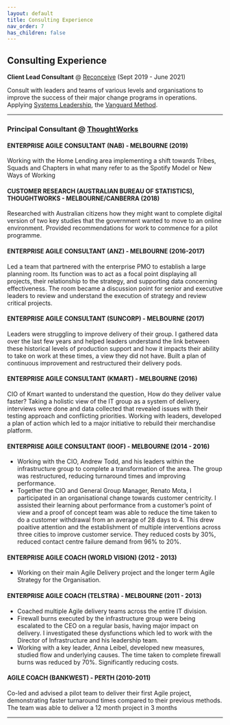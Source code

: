 ```yaml
---
layout: default
title: Consulting Experience
nav_order: 7
has_children: false
---
```


## Consulting Experience

**Client Lead Consultant** @ [Reconceive](https://reconceive.com.au) (Sept 2019 - June 2021)

Consult with leaders and teams of various levels and organisations to improve the success of their major change programs in operations. Applying [Systems Leadership](https://www.sldassociation.com), the [Vanguard Method](https://beyondcommandandcontrol.com/welcome-to-vanguard-e-learning/).

--- 

### Principal Consultant @ [ThoughtWorks](http://thoughtworks.com)

#### ENTERPRISE AGILE CONSULTANT (NAB) - MELBOURNE (2019)

Working with the Home Lending area implementing a shift towards Tribes, Squads and Chapters in what many refer to as the Spotify Model or New Ways of Working

#### CUSTOMER RESEARCH (AUSTRALIAN BUREAU OF STATISTICS), THOUGHTWORKS - MELBOURNE/CANBERRA (2018)

Researched with Australian citizens how they might want to complete digital version of two key studies that the government wanted to move to an online environment. Provided recommendations for work to commence for a pilot programme.

#### ENTERPRISE AGILE CONSULTANT (ANZ) - MELBOURNE (2016-2017)

Led a team that partnered with the enterprise PMO to establish a large planning room. Its function was to act as a focal point displaying all projects, their relationship to the strategy, and supporting data concerning effectiveness. The room became a discussion point for senior and executive leaders to review and understand the execution of strategy and review critical projects.

#### ENTERPRISE AGILE CONSULTANT (SUNCORP) - MELBOURNE (2017)

Leaders were struggling to improve delivery of their group. I gathered data over the last few years and helped leaders understand the link between these historical levels of production support and how it impacts their ability to take on work at these times, a view they did not have. Built a plan of continuous improvement and restructured their delivery pods.

#### ENTERPRISE AGILE CONSULTANT (KMART) - MELBOURNE (2016)

CIO of Kmart wanted to understand the question, How do they deliver value faster? Taking a holistic view of the IT group as a system of delivery, interviews were done and data collected that revealed issues with their testing approach and conflicting priorities. Working with leaders, developed a plan of action which led to a major initiative to rebuild their merchandise platform.

#### ENTERPRISE AGILE CONSULTANT (IOOF) - MELBOURNE (2014 - 2016)

- Working with the CIO, Andrew Todd, and his leaders within the infrastructure group to complete a transformation of the area. The group was restructured, reducing turnaround times and improving performance.
- Together the CIO and General Group Manager, Renato Mota, I participated in an organisational change towards customer centricity. I assisted their learning about performance from a customer’s point of view and a proof of concept team was able to reduce the time taken to do a customer withdrawal from an average of 28 days to 4. This drew poaitive attention and the establishment of multiple interventions across three cities to improve customer service. They reduced costs by 30%, reduced contact centre failure demand from 96% to 20%.

#### ENTERPRISE AGILE COACH (WORLD VISION) (2012 - 2013)
- Working on their main Agile Delivery project and the longer term Agile Strategy for the Organisation.

#### ENTERPRISE AGILE COACH (TELSTRA) - MELBOURNE (2011 - 2013)
- Coached multiple Agile delivery teams across the entire IT division.
- Firewall burns executed by the infrastructure group were being escalated to the CEO on a regular basis, having major impact on delivery. I investigated these dysfunctions which led to work with the Director of Infrastructure and his leadership team.
- Working with a key leader, Anna Leibel, developed new measures, studied flow and underlying causes. The time taken to complete firewall burns was reduced by 70%. Significantly reducing costs.

#### AGILE COACH (BANKWEST) - PERTH (2010-2011)
Co-led and advised a pilot team to deliver their first Agile project, demonstrating faster turnaround times compared to their previous methods. The team was able to deliver a 12 month project in 3 months

---

